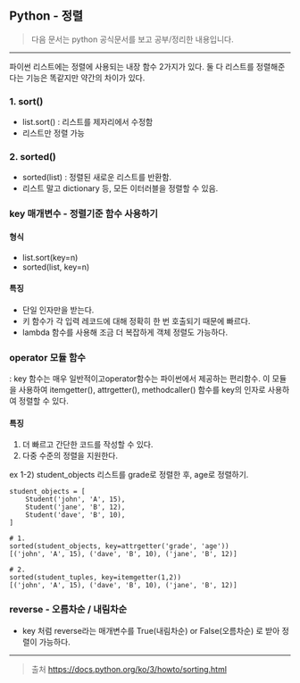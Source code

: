 ## Python - 정렬

> 다음 문서는 python 공식문서를 보고 공부/정리한 내용입니다.

***



파이썬 리스트에는 정렬에 사용되는 내장 함수 2가지가 있다.
둘 다 리스트를 정렬해준다는 기능은 똑같지만 약간의 차이가 있다.

### 1. sort() 
- list.sort() : 리스트를 제자리에서 수정함
- 리스트만 정렬 가능

### 2. sorted() 
- sorted(list) : 정렬된 새로운 리스트를 반환함.
- 리스트 말고 dictionary 등, 모든 이터러블을 정렬할 수 있음.



### key 매개변수 - 정렬기준 함수 사용하기

#### 형식
- list.sort(key=n)
- sorted(list, key=n)

#### 특징
- 단일 인자만을 받는다.
- 키 함수가 각 입력 레코드에 대해 정확히 한 번 호출되기 때문에 빠르다.
- lambda 함수를 사용해 조금 더 복잡하게 객체 정렬도 가능하다.



### operator 모듈 함수
: key 함수는 매우 일반적이고operator함수는 파이썬에서 제공하는 편리함수.
이 모듈을 사용하여 itemgetter(), attrgetter(), methodcaller() 함수를 key의 인자로 사용하여 정렬할 수 있다.

#### 특징
1) 더 빠르고 간단한 코드를 작성할 수 있다.
2) 다중 수준의 정렬을 지원한다. 


ex 1-2) student_objects 리스트를 grade로 정렬한 후, age로 정렬하기.
```
student_objects = [
    Student('john', 'A', 15),
    Student('jane', 'B', 12),
    Student('dave', 'B', 10),
]

# 1.
sorted(student_objects, key=attrgetter('grade', 'age'))
[('john', 'A', 15), ('dave', 'B', 10), ('jane', 'B', 12)]

# 2. 
sorted(student_tuples, key=itemgetter(1,2))
[('john', 'A', 15), ('dave', 'B', 10), ('jane', 'B', 12)]
```


### reverse - 오름차순 / 내림차순
- key 처럼 reverse라는 매개변수를 True(내림차순) or False(오름차순) 로 받아 정렬이 가능하다.







***

> 출처
> https://docs.python.org/ko/3/howto/sorting.html